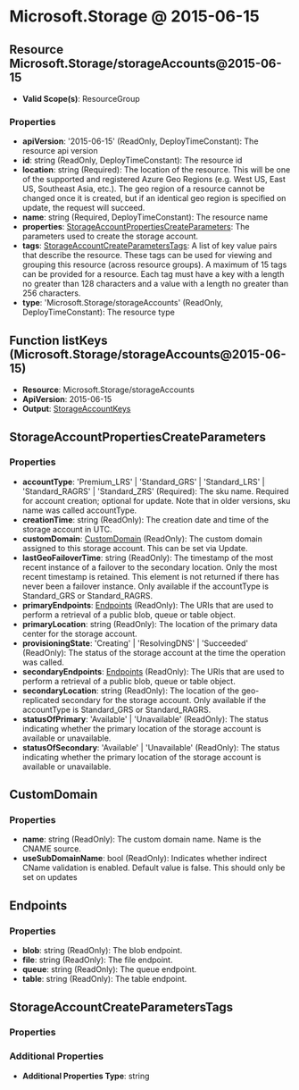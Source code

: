 # Microsoft.Storage @ 2015-06-15

## Resource Microsoft.Storage/storageAccounts@2015-06-15
* **Valid Scope(s)**: ResourceGroup
### Properties
* **apiVersion**: '2015-06-15' (ReadOnly, DeployTimeConstant): The resource api version
* **id**: string (ReadOnly, DeployTimeConstant): The resource id
* **location**: string (Required): The location of the resource. This will be one of the supported and registered Azure Geo Regions (e.g. West US, East US, Southeast Asia, etc.). The geo region of a resource cannot be changed once it is created, but if an identical geo region is specified on update, the request will succeed.
* **name**: string (Required, DeployTimeConstant): The resource name
* **properties**: [StorageAccountPropertiesCreateParameters](#storageaccountpropertiescreateparameters): The parameters used to create the storage account.
* **tags**: [StorageAccountCreateParametersTags](#storageaccountcreateparameterstags): A list of key value pairs that describe the resource. These tags can be used for viewing and grouping this resource (across resource groups). A maximum of 15 tags can be provided for a resource. Each tag must have a key with a length no greater than 128 characters and a value with a length no greater than 256 characters.
* **type**: 'Microsoft.Storage/storageAccounts' (ReadOnly, DeployTimeConstant): The resource type

## Function listKeys (Microsoft.Storage/storageAccounts@2015-06-15)
* **Resource**: Microsoft.Storage/storageAccounts
* **ApiVersion**: 2015-06-15
* **Output**: [StorageAccountKeys](#storageaccountkeys)

## StorageAccountPropertiesCreateParameters
### Properties
* **accountType**: 'Premium_LRS' | 'Standard_GRS' | 'Standard_LRS' | 'Standard_RAGRS' | 'Standard_ZRS' (Required): The sku name. Required for account creation; optional for update. Note that in older versions, sku name was called accountType.
* **creationTime**: string (ReadOnly): The creation date and time of the storage account in UTC.
* **customDomain**: [CustomDomain](#customdomain) (ReadOnly): The custom domain assigned to this storage account. This can be set via Update.
* **lastGeoFailoverTime**: string (ReadOnly): The timestamp of the most recent instance of a failover to the secondary location. Only the most recent timestamp is retained. This element is not returned if there has never been a failover instance. Only available if the accountType is Standard_GRS or Standard_RAGRS.
* **primaryEndpoints**: [Endpoints](#endpoints) (ReadOnly): The URIs that are used to perform a retrieval of a public blob, queue or table object.
* **primaryLocation**: string (ReadOnly): The location of the primary data center for the storage account.
* **provisioningState**: 'Creating' | 'ResolvingDNS' | 'Succeeded' (ReadOnly): The status of the storage account at the time the operation was called.
* **secondaryEndpoints**: [Endpoints](#endpoints) (ReadOnly): The URIs that are used to perform a retrieval of a public blob, queue or table object.
* **secondaryLocation**: string (ReadOnly): The location of the geo-replicated secondary for the storage account. Only available if the accountType is Standard_GRS or Standard_RAGRS.
* **statusOfPrimary**: 'Available' | 'Unavailable' (ReadOnly): The status indicating whether the primary location of the storage account is available or unavailable.
* **statusOfSecondary**: 'Available' | 'Unavailable' (ReadOnly): The status indicating whether the primary location of the storage account is available or unavailable.

## CustomDomain
### Properties
* **name**: string (ReadOnly): The custom domain name. Name is the CNAME source.
* **useSubDomainName**: bool (ReadOnly): Indicates whether indirect CName validation is enabled. Default value is false. This should only be set on updates

## Endpoints
### Properties
* **blob**: string (ReadOnly): The blob endpoint.
* **file**: string (ReadOnly): The file endpoint.
* **queue**: string (ReadOnly): The queue endpoint.
* **table**: string (ReadOnly): The table endpoint.

## StorageAccountCreateParametersTags
### Properties
### Additional Properties
* **Additional Properties Type**: string

